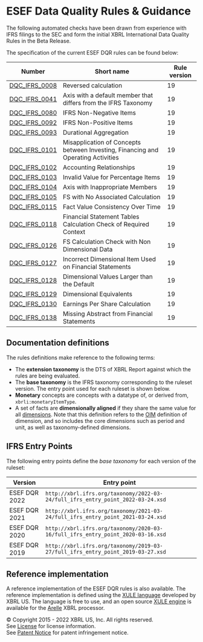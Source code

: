 # ESEF Data Quality Rules & Guidance

The following automated checks have been drawn from experience with IFRS filings to the SEC and form the initial XBRL International Data Quality Rules in the Beta Release. 

The specification of the current ESEF DQR rules can be found below:

| Number | Short name | Rule version |
| ----- | ----- | ----- |
| [DQC_IFRS_0008](docs/DQC_IFRS_0008/DQC_0008.md) | Reversed calculation | 19 |
| [DQC_IFRS_0041](docs/DQC_IFRS_0041/DQC_0041.md) | Axis with a default member that differs from the IFRS Taxonomy | 19 |
| [DQC_IFRS_0080](docs/DQC_IFRS_0080/DQC_0080.md) | IFRS Non-Negative Items | 19 |
| [DQC_IFRS_0092](docs/DQC_IFRS_0092/DQC_0092.md) | IFRS Non-Positive Items | 19 |
| [DQC_IFRS_0093](docs/DQC_IFRS_0093/DQC_0093.md) | Durational Aggregation | 19 |
| [DQC_IFRS_0101](docs/DQC_IFRS_0101/DQC_0101.md) | Misapplication of Concepts between Investing, Financing and Operating Activities | 19 |
| [DQC_IFRS_0102](docs/DQC_IFRS_0102/DQC_0102.md) | Accounting Relationships| 19 |
| [DQC_IFRS_0103](docs/DQC_IFRS_0103/DQC_0103.md) | Invalid Value for Percentage Items | 19 |
| [DQC_IFRS_0104](docs/DQC_IFRS_0104/DQC_0104.md) | Axis with Inappropriate Members | 19 |
| [DQC_IFRS_0105](docs/DQC_IFRS_0105/DQC_0105.md) | FS with No Associated Calculation | 19 |
| [DQC_IFRS_0115](docs/DQC_IFRS_0115/DQC_0115.md) | Fact Value Consistency Over Time | 19 |
| [DQC_IFRS_0118](docs/DQC_IFRS_0118/DQC_0118.md) | Financial Statement Tables Calculation Check of Required Context | 19 |
| [DQC_IFRS_0126](docs/DQC_IFRS_0126/DQC_0126.md) | FS Calculation Check with Non Dimensional Data | 19 |
| [DQC_IFRS_0127](docs/DQC_IFRS_0127/DQC_0127.md) | Incorrect Dimensional Item Used on Financial Statements | 19 |
| [DQC_IFRS_0128](docs/DQC_IFRS_0128/DQC_0128.md) | Dimensional Values Larger than the Default | 19 |
| [DQC_IFRS_0129](docs/DQC_IFRS_0129/DQC_0129.md) | Dimensional Equivalents | 19 |
| [DQC_IFRS_0130](docs/DQC_IFRS_0130/DQC_0130.md) | Earnings Per Share Calculation | 19 |
| [DQC_IFRS_0138](docs/DQC_IFRS_0138/DQC_0138.md) | Missing Abstract from Financial Statements | 19 |

## Documentation definitions

The rules definitions make reference to the following terms:

* The **extension taxonomy** is the DTS of XBRL Report against which the rules are being evaluated.
* The **base taxonomy** is the IFRS taxonomy corresponding to the ruleset version.  The entry point used for each ruleset is shown below.
* **Monetary** concepts are concepts with a datatype of, or derived from, `xbrli:monetaryItemType`.
* A set of facts are **dimensionally aligned** if they share the same value for all [dimensions](https://www.xbrl.org/Specification/oim/REC-2021-10-13/oim-REC-2021-10-13.html#term-dimension).  Note that this definition refers to the [OIM](https://www.xbrl.org/Specification/oim/REC-2021-10-13/oim-REC-2021-10-13.html) definition of dimension, and so includes the core dimensions such as period and unit, as well as taxonomy-defined dimensions.

## IFRS Entry Points

The following entry points define the _base taxonomy_ for each version of the ruleset:

| Version | Entry point |
| ------- | ----------- | 
| ESEF DQR 2022 | `http://xbrl.ifrs.org/taxonomy/2022-03-24/full_ifrs_entry_point_2022-03-24.xsd` |  
| ESEF DQR 2021 | `http://xbrl.ifrs.org/taxonomy/2021-03-24/full_ifrs_entry_point_2021-03-24.xsd` |
| ESEF DQR 2020 | `http://xbrl.ifrs.org/taxonomy/2020-03-16/full_ifrs_entry_point_2020-03-16.xsd` |
| ESEF DQR 2019 | `http://xbrl.ifrs.org/taxonomy/2019-03-27/full_ifrs_entry_point_2019-03-27.xsd` |

## Reference implementation

A reference implementation of the ESEF DQR rules is also available.  The reference implementation is defined using the [XULE language](https://xbrl.us/home/use/what-is-xule) developed by XBRL US.  The language is free to use, and an open source [XULE engine](https://github.com/xbrlus/xule/releases/latest) is available for the [Arelle](https://arelle.org/pub) XBRL processor.   


© Copyright 2015 - 2022 XBRL US, Inc. All rights reserved.   
See [License](https://xbrl.us/dqc-license) for license information.  
See [Patent Notice](https://xbrl.us/dqc-patent) for patent infringement notice.  
